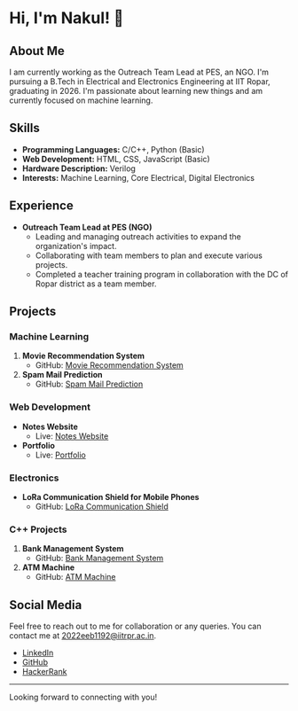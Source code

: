 # Hi, I'm Nakul! 👋

## About Me
I am currently working as the Outreach Team Lead at PES, an NGO. I'm pursuing a B.Tech in Electrical and Electronics Engineering at IIT Ropar, graduating in 2026. I'm passionate about learning new things and am currently focused on machine learning.

## Skills
- **Programming Languages:** C/C++, Python (Basic)
- **Web Development:** HTML, CSS, JavaScript (Basic)
- **Hardware Description:** Verilog
- **Interests:** Machine Learning, Core Electrical, Digital Electronics

## Experience
- **Outreach Team Lead at PES (NGO)**
  - Leading and managing outreach activities to expand the organization's impact.
  - Collaborating with team members to plan and execute various projects.
  - Completed a teacher training program in collaboration with the DC of Ropar district as a team member.

## Projects

### Machine Learning
1. **Movie Recommendation System**
   - GitHub: [Movie Recommendation System](https://github.com/nakulgprbs/Movie-Recommendation-System.git)
2. **Spam Mail Prediction**
   - GitHub: [Spam Mail Prediction](https://github.com/nakulgprbs/Spam-Mail-Prediction-using-machine-learning.git)

### Web Development
- **Notes Website**
  - Live: [Notes Website](https://mr-iittian-notes.vercel.app/)
- **Portfolio**
  - Live: [Portfolio](https://portfolio-nakulgprbs-projects.vercel.app/)

### Electronics
- **LoRa Communication Shield for Mobile Phones**
  - GitHub: [LoRa Communication Shield](https://github.com/nakulgprbs/LoRa-communication-.git)

### C++ Projects
1. **Bank Management System**
   - GitHub: [Bank Management System](https://github.com/nakulgprbs/Bank-Management-System.git)
2. **ATM Machine**
   - GitHub: [ATM Machine](https://github.com/nakulgprbs/ATM-Machine.git)

## Social Media
Feel free to reach out to me for collaboration or any queries. You can contact me at [2022eeb1192@iitrpr.ac.in](mailto:2022eeb1192@iitrpr.ac.in).

- [LinkedIn](https://www.linkedin.com/in/your-linkedin-profile)
- [GitHub](https://github.com/your-github-username)
- [HackerRank](https://www.hackerrank.com/your-hackerrank-profile)

---

Looking forward to connecting with you!
